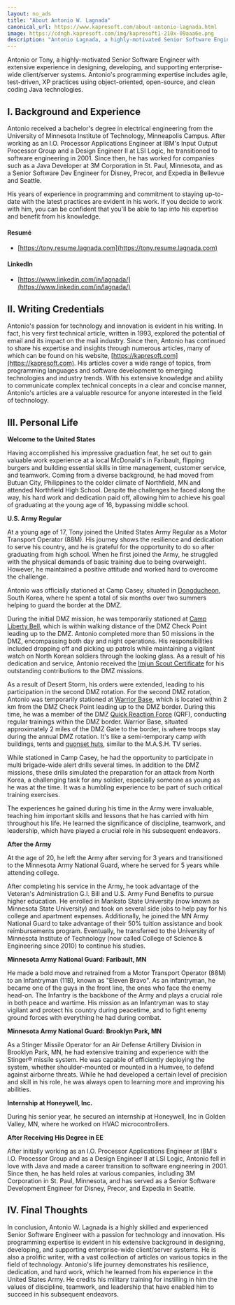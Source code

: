 ```yaml
---
layout: no_ads
title: "About Antonio W. Lagnada"
canonical_url: https://www.kapresoft.com/about-antonio-lagnada.html
image: https://cdngh.kapresoft.com/img/kapresoft1-210x-09aaa6e.png 
description: "Antonio Lagnada, a highly-motivated Senior Software Engineer with experience in designing, and development of enterprise-wide systems."
---
```


Antonio or Tony, a highly-motivated Senior Software Engineer with extensive experience in designing, developing, and supporting enterprise-wide client/server systems.<!--excerpt--> Antonio's programming expertise includes agile, test-driven, XP practices using object-oriented, open-source, and clean coding Java technologies.

## I. Background and Experience

Antonio received a bachelor's degree in electrical engineering from the University of Minnesota Institute of Technology, Minneapolis Campus. After working as an I.O. Processor Applications Engineer at IBM's Input Output Processor Group and a Design Engineer II at LSI Logic, he transitioned to software engineering in 2001. Since then, he has worked for companies such as a Java Developer at 3M Corporation in St. Paul, Minnesota, and as a Senior Software Dev Engineer for Disney, Precor, and Expedia in Bellevue and Seattle.

His years of experience in programming and commitment to staying up-to-date with the latest practices are evident in his work. If you decide to work with him, you can be confident that you'll be able to tap into his expertise and benefit from his knowledge.

#### Resumé

- [https://tony.resume.lagnada.com](https://tony.resume.lagnada.com)

#### LinkedIn
- [https://www.linkedin.com/in/lagnada/](https://www.linkedin.com/in/lagnada/)


## II. Writing Credentials

Antonio's passion for technology and innovation is evident in his writing. In fact, his very first technical article, written in 1993, explored the potential of email and its impact on the mail industry. Since then, Antonio has continued to share his expertise and insights through numerous articles, many of which can be found on his website, [https://kapresoft.com](https://kapresoft.com). His articles cover a wide range of topics, from programming languages and software development to emerging technologies and industry trends. With his extensive knowledge and ability to communicate complex technical concepts in a clear and concise manner, Antonio's articles are a valuable resource for anyone interested in the field of technology.

## III. Personal Life

**Welcome to the United States**

Having accomplished his impressive graduation feat, he set out to gain valuable work experience at a local McDonald's in Faribault, flipping burgers and building essential skills in time management, customer service, and teamwork. Coming from a diverse background, he had moved from Butuan City, Philippines to the colder climate of Northfield, MN and attended Northfield High School. Despite the challenges he faced along the way, his hard work and dedication paid off, allowing him to achieve his goal of graduating at the young age of 16, bypassing middle school.

**U.S. Army Regular**

At a young age of 17, Tony joined the United States Army Regular as a Motor Transport Operator (88M). His journey shows the resilience and dedication to serve his country, and he is grateful for the opportunity to do so after graduating from high school. When he first joined the Army, he struggled with the physical demands of basic training due to being overweight. However, he maintained a positive attitude and worked hard to overcome the challenge.

Antonio was officially stationed at Camp Casey, situated in <a href="https://maps.app.goo.gl/3wPdKtu9wVwPhREA7" target="_blank" alt="Dongducheon">Dongducheon</a>, South Korea, where he spent a total of six months over two summers helping to guard the border at the DMZ.

During the initial DMZ mission, he was temporarily stationed at <a href="https://maps.app.goo.gl/pvYw16L4Rbnn9xBD8" target="_blank" alt="Camp Liberty Bell">Camp Liberty Bell</a>, which is within walking distance of the DMZ Check Point leading up to the DMZ. Antonio completed more than 50 missions in the DMZ, encompassing both day and night operations. His responsibilities included dropping off and picking up patrols while maintaining a vigilant watch on North Korean soldiers through the looking glass. As a result of his dedication and service, Antonio received the <a href="https://www.imjinscout.org/imjin-scout.html" target="_blank" alt="Imjun Scout Certificate">Imjun Scout Certificate</a> for his outstanding contributions to the DMZ missions.

As a result of Desert Storm, his orders were extended, leading to his participation in the second DMZ rotation.  For the second DMZ rotation, Antonio was temporarily stationed at <a href="https://maps.app.goo.gl/rFoCdQ7LjBfcLQJb9" target="_blank" alt="Warrior Base">Warrior Base</a>, which is located within 2 km from the DMZ Check Point leading up to the DMZ border. During this time, he was a member of the DMZ <a href="https://en.wikipedia.org/wiki/Rapid_reaction_force" target="_blank" alt="DMZ Quick Reaction Force">Quick Reaction Force</a> (QRF), conducting regular trainings within the DMZ border.  Warrior Base, situated approximately 2 miles of the DMZ Gate to the border, is where troops stay during the annual DMZ rotation. It's like a semi-temporary camp with buildings, tents and <a href="https://en.wikipedia.org/wiki/Quonset_hut" target="_blank" alt="quonset huts">quonset huts</a>, similar to the M.A.S.H. TV series.

While stationed in Camp Casey, he had the opportunity to participate in multi brigade-wide alert drills several times. In addition to the DMZ missions, these drills simulated the preparation for an attack from North Korea, a challenging task for any soldier, especially someone as young as he was at the time. It was a humbling experience to be part of such critical training exercises.

The experiences he gained during his time in the Army were invaluable, teaching him important skills and lessons that he has carried with him throughout his life. He learned the significance of discipline, teamwork, and leadership, which have played a crucial role in his subsequent endeavors.

**After the Army**

At the age of 20, he left the Army after serving for 3 years and transitioned to the Minnesota Army National Guard, where he served for 5 years while attending college.

After completing his service in the Army, he took advantage of the Veteran's Administration G.I. Bill and U.S. Army Fund Benefits to pursue higher education. He enrolled in Mankato State University (now known as Minnesota State University) and took on several side jobs to help pay for his college and apartment expenses. Additionally, he joined the MN Army National Guard to take advantage of their 50% tuition assistance and book reimbursements program. Eventually, he transferred to the University of Minnesota Institute of Technology (now called College of Science & Engineering since 2010) to continue his studies.

**Minnesota Army National Guard: Faribault, MN**

[//]: # (The infantry is the main land combat force and the backbone of the Army. It's equally important in peacetime and in combat. The Infantryman's role is to be ready to defend our country in peacetime and to capture, destroy and repel enemy ground forces during combat.)

He made a bold move and retrained from a Motor Transport Operator (88M) to an Infantryman (11B), known as "Eleven Bravo". As an infantryman, he became one of the guys in the front line, the ones who face the enemy head-on. The Infantry is the backbone of the Army and plays a crucial role in both peace and wartime. His mission as an Infantryman was to stay vigilant and protect his country during peacetime, and to fight enemy ground forces with everything he had during combat.

**Minnesota Army National Guard: Brooklyn Park, MN**

As a Stinger Missile Operator for an Air Defense Artillery Division in Brooklyn Park, MN, he had extensive training and experience with the Stinger® missile system. He was capable of efficiently deploying the system, whether shoulder-mounted or mounted in a Humvee, to defend against airborne threats. While he had developed a certain level of precision and skill in his role, he was always open to learning more and improving his abilities.

**Internship at Honeywell, Inc.**

During his senior year, he secured an internship at Honeywell, Inc in Golden Valley, MN, where he worked on HVAC microcontrollers.

**After Receiving His Degree in EE**

After initially working as an I.O. Processor Applications Engineer at IBM's I.O. Processor Group and as a Design Engineer II at LSI Logic, Antonio fell in love with Java and made a career transition to software engineering in 2001. Since then, he has held roles at various companies, including 3M Corporation in St. Paul, Minnesota, and has served as a Senior Software Development Engineer for Disney, Precor, and Expedia in Seattle.

## IV. Final Thoughts

In conclusion, Antonio W. Lagnada is a highly skilled and experienced Senior Software Engineer with a passion for technology and innovation. His programming expertise is evident in his extensive background in designing, developing, and supporting enterprise-wide client/server systems. He is also a prolific writer, with a vast collection of articles on various topics in the field of technology. Antonio's life journey demonstrates his resilience, dedication, and hard work, which he learned from his experience in the United States Army. He credits his military training for instilling in him the values of discipline, teamwork, and leadership that have enabled him to succeed in his subsequent endeavors.
